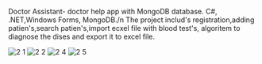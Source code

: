 Doctor Assistant- doctor help app with MongoDB database. C#, .NET,Windows Forms, MongoDB./n
The project includ's registration,adding patien's,search patien's,import ecxel file with blood test's, algoritem to diagnose the dises and export it to excel file.

![2 1](https://user-images.githubusercontent.com/93151766/177182380-8bdb1b2e-31ab-4e02-9681-cfd432af9897.png)
![2 2](https://user-images.githubusercontent.com/93151766/177182370-396b57d6-7b2f-4feb-8c76-e6600dee462a.png)
![2 4](https://user-images.githubusercontent.com/93151766/177182368-06946019-16e3-46d4-8d4d-8d6c6ae4fb9c.png)
![2 5](https://user-images.githubusercontent.com/93151766/177182381-b95f12a6-af75-4eb4-9846-a2ddd5e13acd.png)


